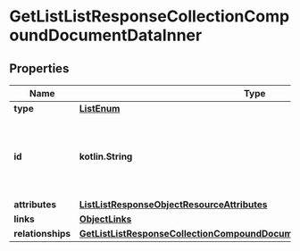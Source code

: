 
# GetListListResponseCollectionCompoundDocumentDataInner

## Properties
| Name | Type | Description | Notes |
| ------------ | ------------- | ------------- | ------------- |
| **type** | [**ListEnum**](ListEnum.md) |  |  |
| **id** | **kotlin.String** | Primary key that uniquely identifies this list. Generated by Klaviyo. |  |
| **attributes** | [**ListListResponseObjectResourceAttributes**](ListListResponseObjectResourceAttributes.md) |  |  |
| **links** | [**ObjectLinks**](ObjectLinks.md) |  |  |
| **relationships** | [**GetListListResponseCollectionCompoundDocumentDataInnerAllOfRelationships**](GetListListResponseCollectionCompoundDocumentDataInnerAllOfRelationships.md) |  |  [optional] |




